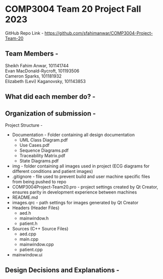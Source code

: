 # COMP3004 Team 20 Project Fall 2023

GitHub Repo Link - https://github.com/sfahimanwar/COMP3004-Project-Team-20

## Team Members -  
Sheikh Fahim Anwar, 101141744  
Evan MacDonald-Rycroft, 101193506  
Cameron Sparks, 101181932  
Elizabeth (Levi) Kaganovsky, 101143853

## What did each member do? -  

## Organization of submission - 
Project Structure - 
- Documentation - Folder containing all design documentation
    - UML Class Diagram.pdf
    - Use Cases.pdf
    - Sequence Diagrams.pdf
    - Traceability Matrix.pdf
    - State Diagrams.pdf
- img - folder containing all images used in project (ECG diagrams for different conditions and patient images)
- .gitignore - file used to prevent build and user machine specific files from being pushed to repo
- COMP3004Project-Team20.pro - project settings created by Qt Creator, ensures parity in development experience between machines
- README.md
- images.qrc - path settings for images generated by Qt Creator
- Headers (Header Files)
    - aed.h
    - mainwindow.h
    - patient.h
- Sources (C++ Source Files)
    - aed.cpp
    - main.cpp
    - mainwindow.cpp
    - patient.cpp
- mainwindow.ui
  
## Design Decisions and Explanations -


